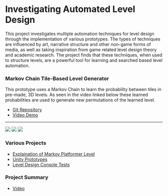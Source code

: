 # Investigating Automated Level Design

This project investigates multiple automation techniques for level design through the implementation of various prototypes. The types of techniques are influenced by art, narrative structure and other non-game forms of media, as well as taking inspiration from game related level design theory and academic research. The project finds that these techniques, when used to structure levels, are a powerful tool for learning and searched based level automation.


### Markov Chain Tile-Based Level Generator
This prototype uses a Markov Chain to learn the probability between tiles in pre-made, 3D levels. As seen in the video linked below these learned probabilities are used to generate new permutations of the learned level.

- [Git Repository](https://github.com/DudleyHK/Automated-3D-Level-Generation)
- [Video Demo](https://www.youtube.com/watch?v=76XambrRW_M)

---

![](https://dudleyhk.github.io/portfolio/disseration%20project/Markov%20Level%20Generator/MarkovChainGeneration.png)
![](https://dudleyHK.github.io/portfolio/disseration%20project/Markov%20Level%20Generator/MarkovChainGenerationAirTiles.png)
![](https://dudleyHK.github.io/portfolio/disseration%20project/Markov%20Level%20Generator/MarkovChainGenerationTransitionMatrix.png)


### Various Projects
- [Explaination of Markov Platformer Level](https://www.youtube.com/watch?v=XcxsckJOvIg)
- [Unity Prototypes](https://github.com/DudleyHK/Investigating-Level-Design-Techniques)
- [Level Design Console Tests](https://github.com/DudleyHK/Level-Design-In-Console)


### Project Summary
- [Video](https://www.youtube.com/watch?v=tlCWWixwgvA)



